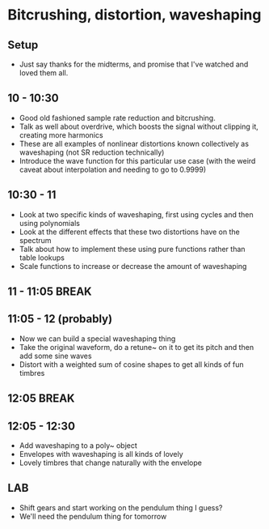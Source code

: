 # Bitcrushing, distortion, waveshaping

## Setup
- Just say thanks for the midterms, and promise that I've watched and loved them all.

## 10 - 10:30
- Good old fashioned sample rate reduction and bitcrushing.
- Talk as well about overdrive, which boosts the signal without clipping it, creating more harmonics
- These are all examples of nonlinear distortions known collectively as waveshaping (not SR reduction technically)
- Introduce the wave function for this particular use case (with the weird caveat about interpolation and needing to go to 0.9999)

## 10:30 - 11
- Look at two specific kinds of waveshaping, first using cycles and then using polynomials
- Look at the different effects that these two distortions have on the spectrum
- Talk about how to implement these using pure functions rather than table lookups
- Scale functions to increase or decrease the amount of waveshaping

## 11 - 11:05 BREAK

## 11:05 - 12 (probably)
- Now we can build a special waveshaping thing
- Take the original waveform, do a retune~ on it to get its pitch and then add some sine waves
- Distort with a weighted sum of cosine shapes to get all kinds of fun timbres

## 12:05 BREAK

## 12:05 - 12:30
- Add waveshaping to a poly~ object
- Envelopes with waveshaping is all kinds of lovely
- Lovely timbres that change naturally with the envelope

## LAB
- Shift gears and start working on the pendulum thing I guess?
- We'll need the pendulum thing for tomorrow